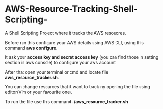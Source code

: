 # AWS-Resource-Tracking-Shell-Scripting-
A Shell Scripting Project where it tracks the AWS resoucres.

Before run this configure your AWS details using AWS CLI, using this command **aws configure**.

It ask your **access key and secret access key** (you can find those in setting section in aws console) to configure your aws account.

After that open your terminal or cmd and locate file **aws_resource_tracker.sh**.

You can change resources that it want to track ny opening the file using editor(Vim or your favourite one).

To run the file use this command **./aws_resource_tracker.sh**
